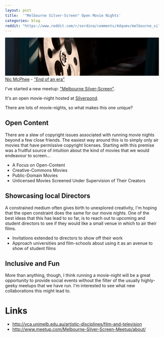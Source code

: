 ```yaml
---
layout: post
title:  '"Melbourne Silver-Screen" Open Movie Nights'
categories: blog
reddit: "https://www.reddit.com/r/sordina/comments/4dqumv/melbourne_silverscreen_open_movie_nights_bows_and/"
---
```


<p class="attribution">
	<img src="/images/open-movies/reel.png" class="image fit" />
	<a href="https://www.flickr.com/photos/nicmcphee/">Nic McPhee</a> -
	<a href="https://www.flickr.com/photos/nicmcphee/13668736373/in/photolist-mPRR7v-9NzcWz-3miiqy-nBPiyz-5gnXLm-7Etx5J-7YojqR-e9cSRJ-bVNKKy-9VdGgY-63npmh-nWHcTw-99uoLC-7fGjjz-arvgs-ndcjx-nEtnms-aZEV-2ZcPEc-6Wb8PZ-iEes9u-7V4wZc-nFDg5E-7aiEob-9RDCT-9v82rC-iEf1Km-6zAXHG-eYZzAi-7aNqmg-36rmTH-e5uY4L-iEer1N-5geasQ-74sgr4-avMa8M-b2FbVn-aBvWiT-9w84j8-5PoKhG-avMcyx-nFDgPL-7e7tzu-74N7ZK-qgZWG-87wGJY-7jWT3E-avPMXJ-74Hg1V-egj2p">"End of an era"</a>
</p>

I've started a new meetup: ["Melbourne Silver-Screen"](http://www.meetup.com/Melbourne-Silver-Screen-Meetup/about/).

It's an open movie-night hosted at [Silverpond](http://silverpond.com.au/).

There are lots of movie-nights, so what makes this one unique?

## Open Content

There are a slew of copyright issues associated with running movie nights beyond a few close friends.
The easiest way around this is to simply only air movies that have permissive copyright licenses.
Starting with this premise was a fruitful source of intuition about the kind of movies that we
would endeavour to screen...

* A Focus on Open-Content
* Creative-Commons Movies
* Public-Domain Movies
* Unlicensed Movies Screened Under Supervision of Their Creators

## Showcasing local Directors

A constrained medium often gives birth to unexplored creativity, I'm hoping that the open constraint
does the same for our movie nights. One of the best ideas that this has lead to so far, is to
reach out to upcoming and student directors to see if they would like a small venue in which
to air their films.

* Invitations extended to directors to show off their work
* Approach universities and film-schools about using it as an avenue to show of student films

## Inclusive and Fun

More than anything, though, I think running a movie-night will be a great opportunity to
provide social events without the filter of the usually highly-geeky meetups that we
have run. I'm interested to see what new collaborations this might lead to.

# Links

* <http://vca.unimelb.edu.au/artistic-disciplines/film-and-television>
* <http://www.meetup.com/Melbourne-Silver-Screen-Meetup/about/>
